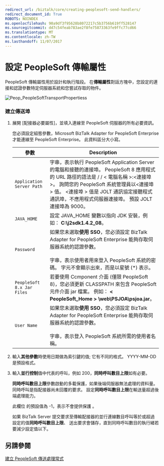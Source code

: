 ```yaml
---
redirect_url: /biztalk/core/creating-peoplesoft-send-handlers/
redirect_document_id: True
ROBOTS: NOINDEX
ms.openlocfilehash: 90a9df3f95628b8072217c5b3756b619ff528147
ms.sourcegitcommit: dd7c54feab783ae2f8fe75873363fe9ffc77cd66
ms.translationtype: MT
ms.contentlocale: zh-TW
ms.lasthandoff: 11/07/2017
---
```

# <a name="setting-peoplesoft-transport-properties"></a>設定 PeopleSoft 傳輸屬性
PeopleSoft 傳輸屬性用於設計和執行階段。 在**傳輸屬性**對話方塊中，您設定的連接和認證參數特定伺服器系統和您嘗試存取的物件。  
  
 ![](../core/media/peop-peoplesofttransportpropertiess.gif "Peop_PeopleSoftTransportPropertiess")  
  
### <a name="to-create-a-send-port"></a>建立傳送埠  
  
1.  展開 [配接器必要屬性]，並填入連線至 PeopleSoft 伺服器的所有必要資訊。  
  
     您必須設定組態參數，Microsoft BizTalk Adapter for PeopleSoft Enterprise 才能連線至 PeopleSoft Enterprise。 此資料區分大小寫。  
  
    |參數|Description|  
    |---------------|-----------------|  
    |`Application Server Path`|字串，表示執行 PeopleSoft Application Server 的電腦和接聽的連接埠。 PeopleSoft 8 應用程式的 URL 路徑的語法是 / / < 電腦名稱 >:\<連接埠 >。 詢問您的 PeopleSoft 系統管理員以\<連接埠 > 值。 \<連接埠 > 值是 JOLT 通訊協定接聽程式通訊埠，不應用程式伺服器連接埠。 預設 JOLT 連接埠為 9000。|  
    |`JAVA_HOME`|設定 JAVA_HOME 變數以指向 JDK 安裝，例如： **C:\j2sdk1.4.2_08**。|  
    |`Password`|如果您未選取**使用 SSO**，您必須設定 BizTalk Adapter for PeopleSoft Enterprise 能夠存取伺服器系統的認證參數。<br /><br /> 字串，表示使用者用來登入 PeopleSoft 系統的密碼。 字元不會顯示出來，而是以星號 (*) 表示。|  
    |`PeopleSoft 8.x Jar Files`|若要使用 Ccmponent 介面 (僅限 PeopleSoft 8)，您必須更新 CLASSPATH 來包含 PeopleSoft 元件介面 jar 檔案。 例如： **< PeopleSoft_Home > \web\PSJOA\psjoa.jar**。|  
    |`User Name`|如果您未選取**使用 SSO**，您必須設定 BizTalk Adapter for PeopleSoft Enterprise 能夠存取伺服器系統的認證參數。<br /><br /> 字串，表示登入 PeopleSoft 系統所需的使用者名稱。|  
  
2.  輸入**其他參數**時使用日期做為索引鍵的值; 它有不同的格式。 YYYY-MM-DD 是預設格式。  
  
3.  輸入**並行控制**值中代表的呼叫，例如 200，**同時呼叫數目上限**如有必要。  
  
     **同時呼叫數目上限**參數啟動的多載保護，如果後端伺服器無法處理的資料量。 同時呼叫是指配接器尚未回覆的要求。 設定**同時呼叫數目上限**在輸送量超過後端處理能力。  
  
     此欄位 的預設值為 -1，表示不會提供保護 。  
  
     如果 BizTalk Server 提交要求至傳輸配接器的並行連線數目呼叫等於或超過設定的值**同時呼叫數目上限**、 送出要求會儲存，直到同時呼叫數目的執行緒若要減少設定值以下。  
  
## <a name="see-also"></a>另請參閱  
 [建立 PeopleSoft 傳送處理常式](../core/creating-peoplesoft-send-handlers.md)